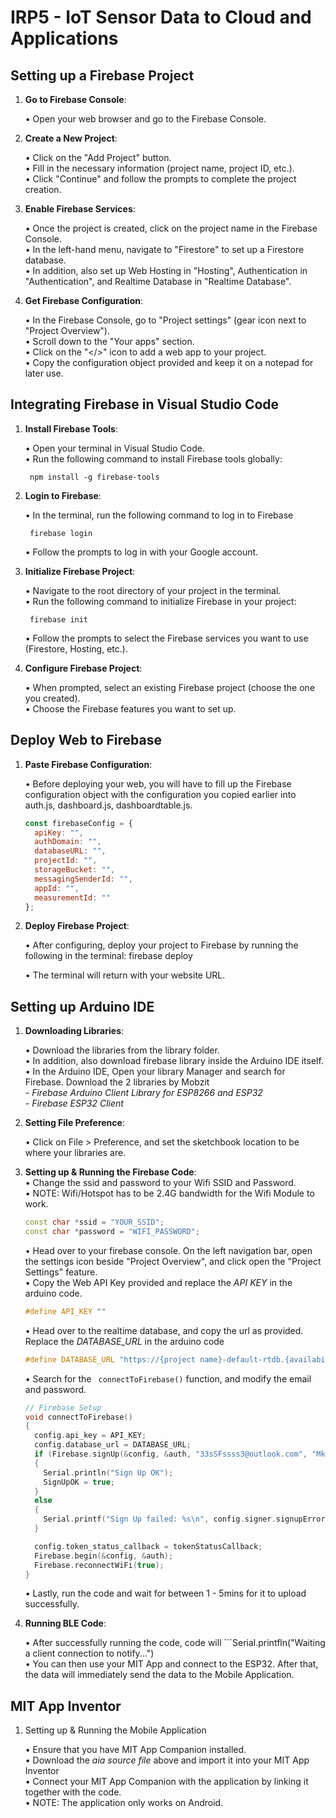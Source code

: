 # IRP5 - IoT Sensor Data to Cloud and Applications

## Setting up a Firebase Project

1. **Go to Firebase Console**: <br>

   • Open your web browser and go to the Firebase Console.

2.  **Create a New Project**: <br>

    • Click on the "Add Project" button.<br>
    • Fill in the necessary information (project name, project ID, etc.).<br>
    • Click "Continue" and follow the prompts to complete the project creation.
  
3. **Enable Firebase Services**: <br>
   
    • Once the project is created, click on the project name in the Firebase Console.<br>
    • In the left-hand menu, navigate to "Firestore" to set up a Firestore database.<br>
    • In addition, also set up Web Hosting in "Hosting", Authentication in "Authentication", and Realtime Database in "Realtime Database".

4. **Get Firebase Configuration**: <br>

    • In the Firebase Console, go to "Project settings" (gear icon next to "Project Overview").<br>
    • Scroll down to the "Your apps" section.<br>
    • Click on the "</>" icon to add a web app to your project.<br>
    • Copy the configuration object provided and keep it on a notepad for later use.


## Integrating Firebase in Visual Studio Code

1. **Install Firebase Tools**: <br>

    • Open your terminal in Visual Studio Code.<br>
    • Run the following command to install Firebase tools globally:

        npm install -g firebase-tools

2. **Login to Firebase**: <br>

    • In the terminal, run the following command to log in to Firebase
  
        firebase login
        
    •   Follow the prompts to log in with your Google account.

3. **Initialize Firebase Project**: <br>

    • Navigate to the root directory of your project in the terminal.<br>
    • Run the following command to initialize Firebase in your project:
    
        firebase init
  
    • Follow the prompts to select the Firebase services you want to use (Firestore, Hosting, etc.).

4. **Configure Firebase Project**: <br>

    • When prompted, select an existing Firebase project (choose the one you created).<br>
    • Choose the Firebase features you want to set up.

## Deploy Web to Firebase
  
1. **Paste Firebase Configuration**: <br>

    • Before deploying your web, you will have to fill up the Firebase configuration object with the configuration you copied earlier into auth.js, dashboard.js, dashboardtable.js.<br>

    ```javascript
    const firebaseConfig = {
      apiKey: "",
      authDomain: "",
      databaseURL: "",
      projectId: "",
      storageBucket: "",
      messagingSenderId: "",
      appId: "",
      measurementId: ""
    };
    ```

6. **Deploy Firebase Project**: <br>

    • After configuring, deploy your project to Firebase by running the following in the terminal:
       firebase deploy

    • The terminal will return with your website URL.


## Setting up Arduino IDE

1. **Downloading Libraries**: <br>

    • Download the libraries from the library folder.<br>
    • In addition, also download firebase library inside the Arduino IDE itself.<br>
    • In the Arduino IDE, Open your library Manager and search for Firebase. Download the 2 libraries by Mobzit<br>    - *Firebase Arduino Client Library for ESP8266 and ESP32* <br>    - *Firebase ESP32 Client*

2. **Setting File Preference**: <br>

    • Click on File > Preference, and set the sketchbook location to be where your libraries are. <br>

3. **Setting up & Running the Firebase Code**: <br>
    • Change the ssid and password to your Wifi SSID and Password.<br>
    • NOTE: Wifi/Hotspot has to be 2.4G bandwidth for the Wifi Module to work.


      ```c++
      const char *ssid = "YOUR_SSID";
      const char *password = "WIFI_PASSWORD";
      ```
    • Head over to your firebase console. On the left navigation bar, open the settings icon beside "Project Overview", and click open the "Project Settings" feature.<br>
    • Copy the Web API Key provided and replace the *API KEY* in the arduino code.

      ```c++
      #define API_KEY ""
      ```
    • Head over to the realtime database, and copy the url as provided. Replace the *DATABASE_URL* in the arduino code

      ```c++
      #define DATABASE_URL "https://{project name}-default-rtdb.{availability zone}.firebasedatabase.app/"
      ```

    • Search for the ``` connectToFirebase()``` function, and modify the email and password.
      ```c++
      // Firebase Setup
      void connectToFirebase()
      {
        config.api_key = API_KEY;
        config.database_url = DATABASE_URL;
        if (Firebase.signUp(&config, &auth, "33sSFssss3@outlook.com", "MkDpI9m22")) //Replace with any random word each time before u run the code
        {
          Serial.println("Sign Up OK");
          SignUpOK = true;
        }
        else
        {
          Serial.printf("Sign Up failed: %s\n", config.signer.signupError.message.c_str());
        }
      
        config.token_status_callback = tokenStatusCallback;
        Firebase.begin(&config, &auth);
        Firebase.reconnectWiFi(true);
      }
      ```
    • Lastly, run the code and wait for between 1 - 5mins for it to upload successfully.
   
4. **Running BLE Code**: <br>

    • After successfully running the code, code will ```Serial.printfln("Waiting a client connection to notify...")<br>
    • You can then use your MIT App and connect to the ESP32. After that, the data will immediately send the data to the Mobile Application.


## MIT App Inventor

1. Setting up & Running the Mobile Application
   
    • Ensure that you have MIT App Companion installed.<br>
    • Download the *aia source file* above and import it into your MIT App Inventor<br>
    • Connect your MIT App Companion with the application by linking it together with the code.<br>
    • NOTE: The application only works on Android.


   
